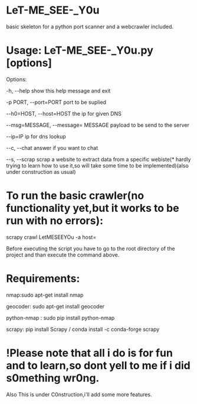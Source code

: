 # LeT-ME_SEE-_Y0u
basic skeleton for a python port scanner and a webcrawler included.

# Usage: LeT-ME_SEE-_Y0u.py [options]
Options:

  -h, --help                show this help message and exit
  
  -p PORT, --port=PORT      port to be suplied
  
  --h0=HOST, --host=HOST    the ip for given DNS             
  
  --msg=MESSAGE, --message= MESSAGE payload to be send to the server   
  
  --ip=IP                   ip for dns lookup
  
  --c, --chat               answer if you want to chat

  --s, --scrap              scrap a website to extract data from a specific webiste(* hardly trying to learn how to use it,so will take some time to be implemented)(also under construction as usual)
  
# To run the basic crawler(no functionality yet,but it works to be run with no errors):

scrapy crawl LetMESEEYOu -a host=

Before executing the script you have to go to the root directory of the project and than execute the command above.

# Requirements:
nmap:sudo apt-get install nmap

geocoder: sudo apt-get install geocoder

python-nmap : sudo pip install python-nmap

scrapy: pip install Scrapy / conda install -c conda-forge scrapy


# !Please note that all i do is for fun and to learn,so dont yell to me if i did s0mething wr0ng.
Also This is under C0nstruction,i'll add some more features.

